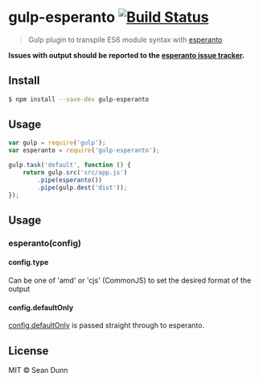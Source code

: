 # gulp-esperanto [![Build Status](https://travis-ci.org/Attamusc/gulp-esperanto.svg?branch=master)](https://travis-ci.org/Attamusc/gulp-esperanto)

> Gulp plugin to transpile ES6 module syntax with [esperanto](https://github.com/Rich-Harris/esperanto)

**Issues with output should be reported to the [esperanto issue tracker](https://github.com/Rich-Harris/esperanto/issues).**


## Install

```sh
$ npm install --save-dev gulp-esperanto
```


## Usage

```js
var gulp = require('gulp');
var esperanto = require('gulp-esperanto');

gulp.task('default', function () {
	return gulp.src('src/app.js')
		.pipe(esperanto())
		.pipe(gulp.dest('dist'));
});
```


## Usage

### esperanto(config)

#### config.type

Can be one of 'amd' or 'cjs' (CommonJS) to set the desired format of the output

#### config.defaultOnly

[config.defaultOnly](https://github.com/Rich-Harris/esperanto/wiki/defaultOnly) is passed straight through to esperanto.

## License

MIT © Sean Dunn
